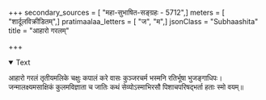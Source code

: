 +++
secondary_sources = [ "महा-सुभाषित-सङ्ग्रहः - 5712",]
meters = [ "शार्दूलविक्रीडितम्",]
pratimaalaa_letters = [ "ज", "म",]
jsonClass = "Subhaashita"
title = "आहारो गरलम्"

+++

<details open><summary>Text</summary>

आहारो गरलं तृतीयमलिके चक्षुः कपालं करे वासः कुञ्जरचर्म भस्मनि रतिर्भूषा भुजङ्गाधिपः।  
जन्मालक्ष्यमसाक्षिकं कुलमविज्ञाता च जातिः कथं सेव्योऽस्माभिरसौ पिशाचपरिषद्भर्ता हताः स्मो वयम्॥
</details>
